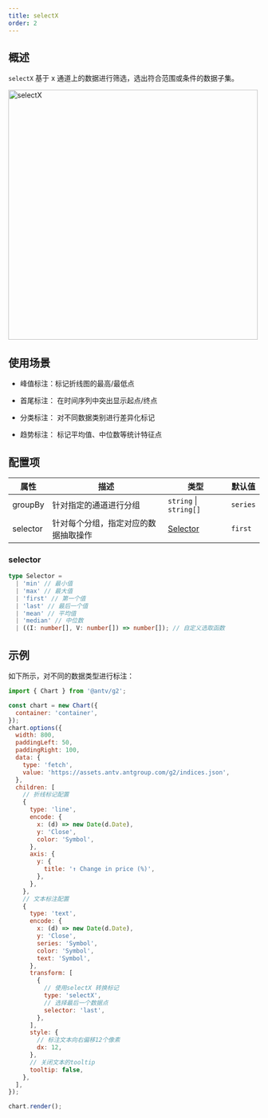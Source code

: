 ```yaml
---
title: selectX
order: 2
---
```


## 概述

`selectX` 基于 x 通道上的数据进行筛选，选出符合范围或条件的数据子集。

<img alt="selectX" src="https://mdn.alipayobjects.com/huamei_qa8qxu/afts/img/A*R-q2QaIHGccAAAAAAAAAAAAAemJ7AQ/original" width="500">

## 使用场景

- 峰值标注：标记折线图的最高/最低点

- 首尾标注： 在时间序列中突出显示起点/终点

- 分类标注： 对不同数据类别进行差异化标记

- 趋势标注： 标记平均值、中位数等统计特征点

## 配置项

| 属性     | 描述                                 | 类型                   | 默认值   |
| -------- | ------------------------------------ | ---------------------- | -------- |
| groupBy  | 针对指定的通道进行分组               | `string` \| `string[]` | `series` |
| selector | 针对每个分组，指定对应的数据抽取操作 | [Selector](#selector)  | `first`  |

### selector

```ts
type Selector =
  | 'min' // 最小值
  | 'max' // 最大值
  | 'first' // 第一个值
  | 'last' // 最后一个值
  | 'mean' // 平均值
  | 'median' // 中位数
  | ((I: number[], V: number[]) => number[]); // 自定义选取函数
```

## 示例

如下所示，对不同的数据类型进行标注：

```js | ob { autoMount: true }
import { Chart } from '@antv/g2';

const chart = new Chart({
  container: 'container',
});
chart.options({
  width: 800,
  paddingLeft: 50,
  paddingRight: 100,
  data: {
    type: 'fetch',
    value: 'https://assets.antv.antgroup.com/g2/indices.json',
  },
  children: [
    // 折线标记配置
    {
      type: 'line',
      encode: {
        x: (d) => new Date(d.Date),
        y: 'Close',
        color: 'Symbol',
      },
      axis: {
        y: {
          title: '↑ Change in price (%)',
        },
      },
    },
    // 文本标注配置
    {
      type: 'text',
      encode: {
        x: (d) => new Date(d.Date),
        y: 'Close',
        series: 'Symbol',
        color: 'Symbol',
        text: 'Symbol',
      },
      transform: [
        {
          // 使用selectX 转换标记
          type: 'selectX',
          // 选择最后一个数据点
          selector: 'last',
        },
      ],
      style: {
        // 标注文本向右偏移12个像素
        dx: 12,
      },
      // 关闭文本的tooltip
      tooltip: false,
    },
  ],
});

chart.render();
```
